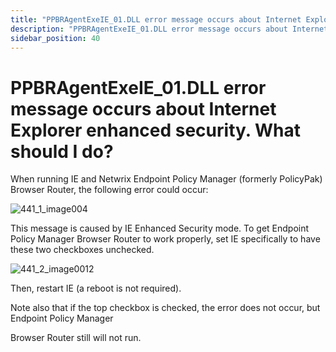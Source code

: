 ```yaml
---
title: "PPBRAgentExeIE_01.DLL error message occurs about Internet Explorer enhanced security. What should I do?"
description: "PPBRAgentExeIE_01.DLL error message occurs about Internet Explorer enhanced security. What should I do?"
sidebar_position: 40
---
```


# PPBRAgentExeIE_01.DLL error message occurs about Internet Explorer enhanced security. What should I do?

When running IE and Netwrix Endpoint Policy Manager (formerly PolicyPak) Browser Router, the
following error could occur:

![441_1_image004](/images/endpointpolicymanager/troubleshooting/error/browserrouter/441_1_image004.webp)

This message is caused by IE Enhanced Security mode. To get Endpoint Policy Manager Browser Router
to work properly, set IE specifically to have these two checkboxes unchecked.

![441_2_image0012](/images/endpointpolicymanager/troubleshooting/error/browserrouter/441_2_image0012.webp)

Then, restart IE (a reboot is not required).

Note also that if the top checkbox is checked, the error does not occur, but Endpoint Policy Manager

Browser Router still will not run.
